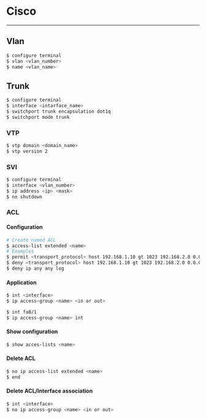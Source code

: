 # Cisco

---

## Vlan

```bash
$ configure terminal
$ vlan <vlan_number>
$ name <vlan_name>
```

## Trunk

```bash
$ configure terminal
$ interface <intarface_name>
$ switchport trunk encapsulation dot1q
$ switchport mode trunk
```

### VTP

```bash
$ vtp domain <domain_name>
$ vtp version 2
```

### SVI

```bash
$ configure terminal
$ interface <vlan_number>
$ ip address <ip> <mask>
$ no shutdown
```

### ACL

#### Configuration

```bash
# Create named ACL
$ access-list extended <name>
# Examples
$ permit <transport_protocol> host 192.168.1.10 gt 1023 192.168.2.0 0.0.0.255 eq 22
$ deny <transport_protocol> host 192.168.1.10 gt 1023 192.168.2.0 0.0.0.255 eq 443
$ deny ip any any log
```

#### Application

```bash
$ int <interface>
$ ip access-group <name> <in or out>

$ int fa0/1
$ ip access-group <name> int
```

#### Show configuration

```bash
$ show acces-lists <name>
```

#### Delete ACL

```bash
$ no ip access-list extended <name>
$ end
```

#### Delete ACL/Interface association

```bash
$ int <interface>
$ no ip access-group <name> <in or out>
```
